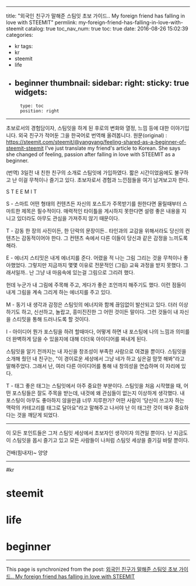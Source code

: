 
---
title: "외국인 친구가 말해준 스팀잇 초보 가이드.. My foreign friend has falling in love with STEEMIT"
permlink: my-foreign-friend-has-falling-in-love-with-steemit
catalog: true
toc_nav_num: true
toc: true
date: 2016-08-26 15:02:39
categories:
- kr
tags:
- kr
- steemit
- life
- beginner
thumbnail: 
sidebar:
    right:
        sticky: true
widgets:
    -
        type: toc
        position: right
---


초보로서의 경험담이자, 스팀잇을 하게 된 후로의 변화와 열정, 느낌 등에 대한 이야기입니다.
외국 친구가 적어둔 그을 한국어로 번역해 올려봅니다.
원문(original) : https://steemit.com/steemit/@yangyang/feeling-shared-as-a-beginner-of-steemit-steemit
I've just translate my friend's article to Korean.
She says she changed of feeling, passion after falling in love with STEEMIT as a beginner.

(번역)
3일전 내 친한 친구의 소개로 스팀잇에 가입하였다.
짧은 시간이었음에도 불구하고 난 이걸 무척이나 즐기고 있다.
초보자로서 경험과 느낀점들을 여기 남겨보고자 한다.

S T E E M I T

S - 스마트
어떤 형태의 컨텐츠든 자신의 포스트가 주목받기를 원한다면
올릴때부터 스마트한 제목은 필수적이다.
매력적인 타이틀을 게시하지 못한다면
설령 좋은 내용을 지니고 있더라도 아무도 관심을 가져주지 않기 때문이다.

T - 감동
한 장의 사진이든, 한 단락의 문장이든..
타인과의 교감을 위해서라도 당신의 컨텐츠는 감동적이어야 한다.
그 컨텐츠 속에서 다른 이들이 당신과 같은 감정을 느끼도록 해라.

E - 에너지
스티밋은 내게 에너지를 준다.
어렸을 적 나는 그림 그리는 것을 무척이나 좋아했었다.
그렇지만 지금까지 몇몇 이유로 전문적인 (그림) 교육 과정을 받지 못했다.
그래서일까.. 난 그냥 내 마음속에 있는걸 그림으로 그리려 했다.

헌데 누군가 내 그림에 주목해 주고, 게다가  좋은 조언까지 해주기도 했다.
이런 점들이 내게 그림을 계속 그리게 하는 에너지를 주고 있다.

M - 동기
내 생각과 감정은 스팀잇의 에너지와 함께 끊임없이 발산되고 있다.
더러 이상하기도 하고, 신선하고, 놀랍고, 흥미진진한 그 어떤 것이든 말이다.
그런 것들이 내 자신을 스티밋을 통해 드러나도록 할 것이다.

I - 아이디어
뭔가 포스팅을 하려 할때마다,
어떻게 하면 내 포스팅에  나의 느낌과 의미를 더 완벽하게 담을 수 있을지에 대해
더더욱 아이디어를 짜내게 된다.

스팀잇을 알기 전까지는 내 자신을 창조성이 부족한 사람으로 여겼을 뿐이다.
스팀잇을 소개해 줬던 내 친구는, 
"이 경이로운 세상에서 그냥 네가 하고 싶은걸 맘껏 해봐"라고 말해주었다.
그래서 난, 여러 다른 아이디어를 통해 내 창의성을 연습하며 이 자리에 있다.

T - 태그
좋은 태그는 스팀잇에서 아주 중요한 부분이다.
스팀잇을 처음 시작했을 때, 
어떤 포스팅들은 잘도 주목을 받는데, 내것에 왜 관심들이 없는지 이상하게 생각했다.
내 포스팅이 아무도 좋아하지 않을만큼 너무 지루한가?
어떤 사람이 '당신이 쓰고자 하는 맥락의 카테고리를 태그로 달아요"라고 말해주고 나서야
난 이 태그란 것이 매우 중요하다는 것을 깨닫게 되었다.

----------------------------------------------------------------------------------------------------------

이 모든 포인트들은 그저 스팀잇 세상에서 초보자인 생각이자 의견일 뿐이다.
난 지금도 이 스팀잇을 몹시 즐기고 있고
모든 사람들이 나처럼 스팀잇 세상을 즐기길 바랄 뿐이다.

건배(힘내자)~ 양양

---------------------------

#kr
# steemit
# life
# beginner

- - -

This page is synchronized from the post: [외국인 친구가 말해준 스팀잇 초보 가이드.. My foreign friend has falling in love with STEEMIT](https://steemit.com/@jack8831/my-foreign-friend-has-falling-in-love-with-steemit)
